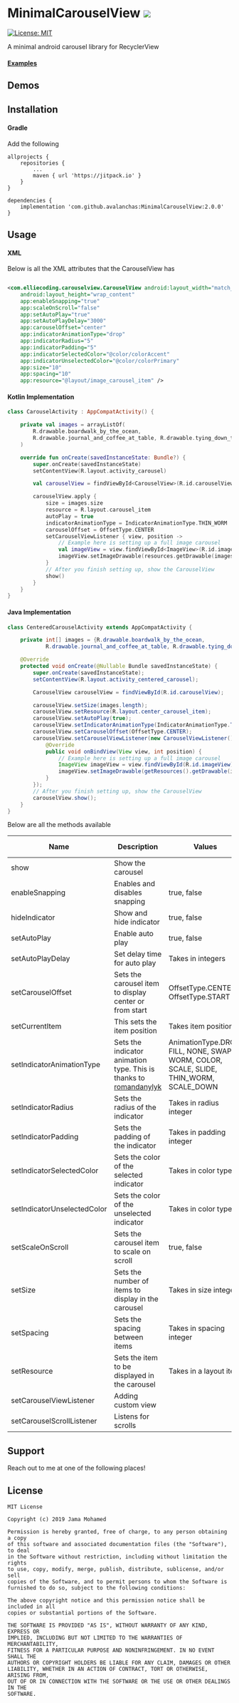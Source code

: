 # MinimalCarouselView [![](https://jitpack.io/v/avalanchas/MinimalCarouselView.svg)](https://jitpack.io/#avalanchas/MinimalCarouselView)


[![License: MIT](https://img.shields.io/badge/License-MIT-yellow.svg)](https://opensource.org/licenses/MIT)

A minimal android carousel library for RecyclerView

#### [Examples](https://github.com/avalanchas/MinmalCarouselView/tree/master/app/src/main/java/de/radio/carouselviewexample/examples)

## Demos

## Installation

#### Gradle

Add the following

```
allprojects {
    repositories {
        ...
        maven { url 'https://jitpack.io' }
    }
}
```

```
dependencies {
    implementation 'com.github.avalanchas:MinimalCarouselView:2.0.0'
}
```

## Usage

#### XML

Below is all the XML attributes that the CarouselView has

```xml

<com.elliecoding.carouselview.CarouselView android:layout_width="match_parent"
    android:layout_height="wrap_content"
    app:enableSnapping="true"
    app:scaleOnScroll="false"
    app:setAutoPlay="true"
    app:setAutoPlayDelay="3000"
    app:carouselOffset="center"
    app:indicatorAnimationType="drop"
    app:indicatorRadius="5"
    app:indicatorPadding="5"
    app:indicatorSelectedColor="@color/colorAccent"
    app:indicatorUnselectedColor="@color/colorPrimary"
    app:size="10"
    app:spacing="10"
    app:resource="@layout/image_carousel_item" />
```

#### Kotlin Implementation

```Kotlin
class CarouselActivity : AppCompatActivity() {

    private val images = arrayListOf(
        R.drawable.boardwalk_by_the_ocean,
        R.drawable.journal_and_coffee_at_table, R.drawable.tying_down_tent_fly
    )

    override fun onCreate(savedInstanceState: Bundle?) {
        super.onCreate(savedInstanceState)
        setContentView(R.layout.activity_carousel)

        val carouselView = findViewById<CarouselView>(R.id.carouselView)

        carouselView.apply {
            size = images.size
            resource = R.layout.carousel_item
            autoPlay = true
            indicatorAnimationType = IndicatorAnimationType.THIN_WORM
            carouselOffset = OffsetType.CENTER
            setCarouselViewListener { view, position ->
                // Example here is setting up a full image carousel
                val imageView = view.findViewById<ImageView>(R.id.imageView)
                imageView.setImageDrawable(resources.getDrawable(images[position]))
            }
            // After you finish setting up, show the CarouselView
            show()
        }
    }
}
```

#### Java Implementation

```java
class CenteredCarouselActivity extends AppCompatActivity {

    private int[] images = {R.drawable.boardwalk_by_the_ocean,
            R.drawable.journal_and_coffee_at_table, R.drawable.tying_down_tent_fly};

    @Override
    protected void onCreate(@Nullable Bundle savedInstanceState) {
        super.onCreate(savedInstanceState);
        setContentView(R.layout.activity_centered_carousel);

        CarouselView carouselView = findViewById(R.id.carouselView);

        carouselView.setSize(images.length);
        carouselView.setResource(R.layout.center_carousel_item);
        carouselView.setAutoPlay(true);
        carouselView.setIndicatorAnimationType(IndicatorAnimationType.THIN_WORM);
        carouselView.setCarouselOffset(OffsetType.CENTER);
        carouselView.setCarouselViewListener(new CarouselViewListener() {
            @Override
            public void onBindView(View view, int position) {
                // Example here is setting up a full image carousel
                ImageView imageView = view.findViewById(R.id.imageView);
                imageView.setImageDrawable(getResources().getDrawable(images[position]));
            }
        });
        // After you finish setting up, show the CarouselView
        carouselView.show();
    }
}
```

Below are all the methods available

| Name                        | Description                                                                                                            | Values                                                                                 | Default            | Is XML Attribute |
|-----------------------------|------------------------------------------------------------------------------------------------------------------------|----------------------------------------------------------------------------------------|--------------------|------------------|
| show                        | Show the carousel                                                                                                      |                                                                                        |                    | No               |
| enableSnapping              | Enables and disables snapping                                                                                          | true, false                                                                            | true               | Yes              |
| hideIndicator               | Show and hide indicator                                                                                                | true, false                                                                            | false              | No               |
| setAutoPlay                 | Enable auto play                                                                                                       | true, false                                                                            | false              | Yes              |
| setAutoPlayDelay            | Set delay time for auto play                                                                                           | Takes in integers                                                                      | 2500 (2.5 sec)     | Yes              |
| setCarouselOffset           | Sets the carousel item to display center or from start                                                                 | OffsetType.CENTER, OffsetType.START                                                    | OffsetType.START   | Yes              |
| setCurrentItem              | This sets the item position                                                                                            | Takes item position                                                                    |                    | No               |
| setIndicatorAnimationType   | Sets the indicator animation type. This is thanks to [romandanylyk](https://github.com/romandanylyk/PageIndicatorView) | AnimationType.DROP, FILL, NONE, SWAP, WORM, COLOR, SCALE, SLIDE, THIN_WORM, SCALE_DOWN | AnimationType.NONE | Yes              |
| setIndicatorRadius          | Sets the radius of the indicator                                                                                       | Takes in radius integer                                                                |                    | Yes              |
| setIndicatorPadding         | Sets the padding of the indicator                                                                                      | Takes in padding integer                                                               |                    | Yes              |
| setIndicatorSelectedColor   | Sets the color of the selected indicator                                                                               | Takes in color type                                                                    | Set to black       | Yes              |
| setIndicatorUnselectedColor | Sets the color of the unselected indicator                                                                             | Takes in color type                                                                    | Set to grey        | Yes              |
| setScaleOnScroll            | Sets the carousel item to scale on scroll                                                                              | true, false                                                                            | false              | Yes              |
| setSize                     | Sets the number of items to display in the carousel                                                                    | Takes in size integer                                                                  |                    | Yes              |
| setSpacing                  | Sets the spacing between items                                                                                         | Takes in spacing integer                                                               | 0                  | Yes              |
| setResource                 | Sets the item to be displayed in the carousel                                                                          | Takes in a layout item                                                                 |                    | Yes              |
| setCarouselViewListener     | Adding custom view                                                                                                     |                                                                                        |                    | No               |
| setCarouselScrollListener   | Listens for scrolls                                                                                                    |                                                                                        |                    | No               |

## Support

Reach out to me at one of the following places!

## License

```
MIT License

Copyright (c) 2019 Jama Mohamed

Permission is hereby granted, free of charge, to any person obtaining a copy
of this software and associated documentation files (the "Software"), to deal
in the Software without restriction, including without limitation the rights
to use, copy, modify, merge, publish, distribute, sublicense, and/or sell
copies of the Software, and to permit persons to whom the Software is
furnished to do so, subject to the following conditions:

The above copyright notice and this permission notice shall be included in all
copies or substantial portions of the Software.

THE SOFTWARE IS PROVIDED "AS IS", WITHOUT WARRANTY OF ANY KIND, EXPRESS OR
IMPLIED, INCLUDING BUT NOT LIMITED TO THE WARRANTIES OF MERCHANTABILITY,
FITNESS FOR A PARTICULAR PURPOSE AND NONINFRINGEMENT. IN NO EVENT SHALL THE
AUTHORS OR COPYRIGHT HOLDERS BE LIABLE FOR ANY CLAIM, DAMAGES OR OTHER
LIABILITY, WHETHER IN AN ACTION OF CONTRACT, TORT OR OTHERWISE, ARISING FROM,
OUT OF OR IN CONNECTION WITH THE SOFTWARE OR THE USE OR OTHER DEALINGS IN THE
SOFTWARE.
```

